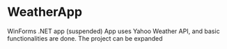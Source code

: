 # WeatherApp
WinForms .NET app (suspended)
App uses Yahoo Weather API, and basic functionalities are done. The project can be expanded
